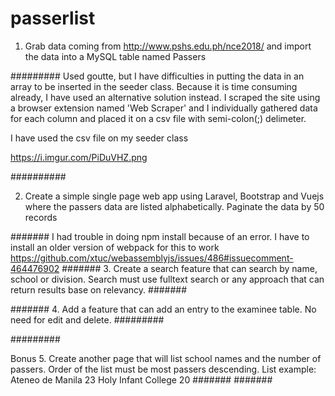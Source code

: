 # passerlist

1. Grab data coming from http://www.pshs.edu.ph/nce2018/ and import the data into a MySQL table named Passers

#########
Used goutte, but I have difficulties in putting the data in an array to be inserted in the seeder class. Because it is time consuming already, I have used an alternative solution instead. I scraped the site using a browser extension named 'Web Scraper' and I individually gathered data for each column and placed it on a csv file with semi-colon(;) delimeter.

I have used the csv file on my seeder class

https://i.imgur.com/PiDuVHZ.png

##########

2. Create a simple single page web app using Laravel, Bootstrap and Vuejs where the passers data are listed alphabetically.  Paginate the data by 50 records


#######
I had trouble in doing npm install because of an error. I have to install an older version of webpack for this to work
https://github.com/xtuc/webassemblyjs/issues/486#issuecomment-464476902
#######
3. Create a search feature that can search by name, school or division. Search must use fulltext search or any approach that can return results base on relevancy.
#######

#######
4. Add a feature that can add an entry to the examinee table. No need for edit and delete.
#########

#########

Bonus
5. Create another page that will list school names and the number of passers.  Order of the list must be most passers descending. List example:
      Ateneo de Manila           23
      Holy Infant College     20
#######
#######
